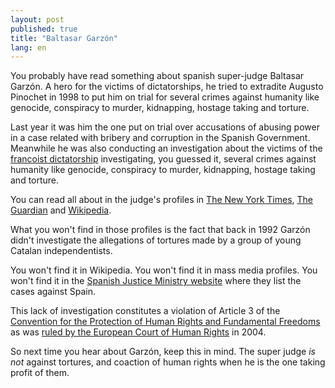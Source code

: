 ```yaml
---
layout: post
published: true
title: "Baltasar Garzón"
lang: en
---
```


You probably have read something about spanish super-judge Baltasar Garzón. A
hero for the victims of dictatorships, he tried to extradite Augusto Pinochet in
1998 to put him on trial for several crimes against humanity like genocide,
conspiracy to murder, kidnapping, hostage taking and torture.

Last year it was him the one put on trial over accusations of abusing power in a
case related with bribery and corruption in the Spanish Government. Meanwhile he
was also conducting an investigation about the victims of the
[francoist dictatorship][] investigating, you guessed it, several crimes against
humanity like genocide, conspiracy to murder, kidnapping, hostage taking and
torture.

You can read all about in the judge's profiles in [The New York Times][],
[The Guardian][] and [Wikipedia][].

What you won't find in those profiles is the fact that back in 1992 Garzón
didn't investigate the allegations of tortures made by a group of young Catalan
independentists.

You won't find it in Wikipedia. You won't find it in mass media profiles. You
won't find it in the [Spanish Justice Ministry website][] where they list the
cases against Spain.

This lack of investigation constitutes a violation of Article 3 of the
[Convention for the Protection of Human Rights and Fundamental Freedoms][] as
was [ruled by the European Court of Human Rights][] in 2004.

So next time you hear about Garzón, keep this in mind. The super judge *is not*
against tortures, and coaction of human rights when he is the one taking profit
of them.

[francoist dictatorship]: http://en.wikipedia.org/wiki/Francoist_Spain

[Wikipedia]: http://en.wikipedia.org/wiki/Baltasar_Garzon
[The Guardian]: http://www.guardian.co.uk/world/baltasar-garzon
[The New York Times]: http://topics.nytimes.com/topics/reference/timestopics/people/g/baltasar_garzon/index.html

[Convention for the Protection of Human Rights and Fundamental Freedoms]: http://conventions.coe.int/Treaty/en/Treaties/Html/005.htm
[ruled by the European Court of Human Rights]: http://hudoc.echr.coe.int/sites/eng/pages/search.aspx?i=001-67287
[Spanish Justice Ministry website]: http://www.mjusticia.gob.es/cs/Satellite/es/1288776153228/MuestraInformacion.html
